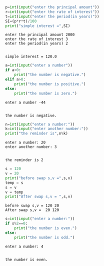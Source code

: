 ```python
p=int(input("enter the principal amount"))
r=int(input("enter the rate of interest"))
t=int(input("enter the period(in years)"))
SI=(p*r*t)/100
print("simple interest =",SI)
```

    enter the principal amount 2000
    enter the rate of interest 3
    enter the period(in years) 2
    

    simple interest = 120.0
    


```python
a=int(input("enter a number"))
if a<0:
    print("the number is negative.")
elif a>0:
    print("the number is positive.")
else:
    print("the number is zero.")
```

    enter a number -44
    

    the number is negative.
    


```python
n=int(input("enter a number:"))
k=int(input("enter another number:"))
print("the reminder is",n%k)
```

    enter a number: 20
    enter another number: 3
    

    the reminder is 2
    


```python
s = 120
v = 20
print("before swap s,v =",s,v)
temp = s
s = v
v = temp
print("After swap s,v = ",s,v)
```

    before swap s,v = 120 20
    After swap s,v =  20 120
    


```python
s=int(input("enter a number:"))
if s%2==0:
    print("the number is even.")
else:
    print("the number is odd.")
```

    enter a number: 4
    

    the number is even.
    
